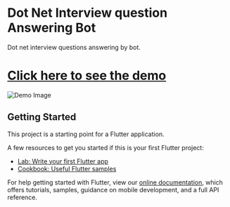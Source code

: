 # Dot Net Interview question Answering Bot

Dot net interview questions answering by bot.

# [Click here to see the demo](https://dotnetbot.netlify.app/)


![Demo Image](https://user-images.githubusercontent.com/1163940/152005841-7562671e-e9ad-4619-b31e-dd0be0015a28.gif)

## Getting Started

This project is a starting point for a Flutter application.

A few resources to get you started if this is your first Flutter project:

- [Lab: Write your first Flutter app](https://flutter.dev/docs/get-started/codelab)
- [Cookbook: Useful Flutter samples](https://flutter.dev/docs/cookbook)

For help getting started with Flutter, view our
[online documentation](https://flutter.dev/docs), which offers tutorials,
samples, guidance on mobile development, and a full API reference.
